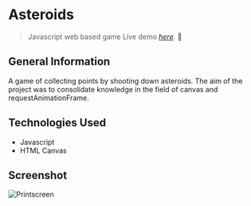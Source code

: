 # Asteroids

> Javascript web based game
> Live demo [_here_](https://mariuszgit.github.io/asteroids/). :rocket:

## General Information
A game of collecting points by shooting down asteroids.
The aim of the project was to consolidate knowledge in the field of canvas and requestAnimationFrame.

## Technologies Used
- Javascript
- HTML Canvas

## Screenshot
![Printscreen](src/images/screenshot.png)
